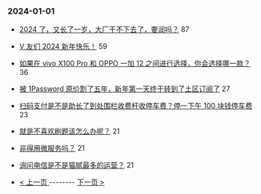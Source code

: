 ### 2024-01-01 
- [2024 了，又长了一岁，大厂干不下去了，要润吗？](https://www.v2ex.com/t/1004896) 87
- [V 友们 2024 新年快乐！](https://www.v2ex.com/t/1004877) 59
- [如果在 vivo X100 Pro 和 OPPO 一加 12 之间进行选择，你会选择哪一款？](https://www.v2ex.com/t/1004916) 36
- [被 1Password 原价割了五年，新年第一天终于转到了土区订阅了](https://www.v2ex.com/t/1004913) 27
- [扫码支付是不是助长了到处围栏收费杆收停车费？停一下午 100 块钱停车费](https://www.v2ex.com/t/1004855) 23
- [就是不喜欢刷题该怎么办呢？](https://www.v2ex.com/t/1004842) 21
- [非得用微服务吗？](https://www.v2ex.com/t/1004852) 21
- [询问电信是不是猫腻最多的运营？](https://www.v2ex.com/t/1004881) 21 

- [ < 上一页 ](https://github.com/able8/v2ex-hot-record/blob/master/2023-12-31.md) -------- [ 下一页 > ](https://github.com/able8/v2ex-hot-record/blob/master/2024-01-02.md)